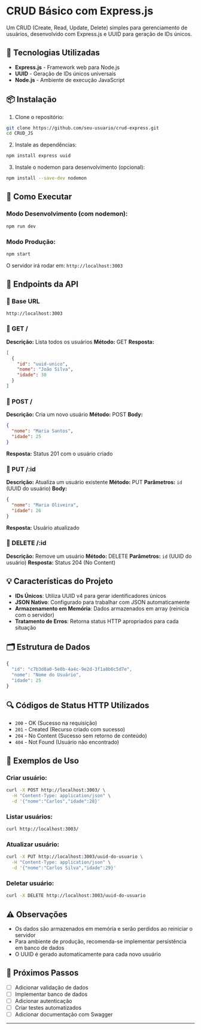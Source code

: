 # CRUD Básico com Express.js

Um CRUD (Create, Read, Update, Delete) simples para gerenciamento de usuários, desenvolvido com Express.js e UUID para geração de IDs únicos.

## 🚀 Tecnologias Utilizadas

- **Express.js** - Framework web para Node.js
- **UUID** - Geração de IDs únicos universais
- **Node.js** - Ambiente de execução JavaScript

## 📦 Instalação

1. Clone o repositório:
```bash
git clone https://github.com/seu-usuario/crud-express.git
cd CRUD_JS
```

2. Instale as dependências:
```bash
npm install express uuid
```

3. Instale o nodemon para desenvolvimento (opcional):
```bash
npm install --save-dev nodemon
```

## 🎯 Como Executar

### Modo Desenvolvimento (com nodemon):
```bash
npm run dev
```

### Modo Produção:
```bash
npm start
```

O servidor irá rodar em: `http://localhost:3003`

## 📡 Endpoints da API

### 📍 Base URL
```
http://localhost:3003
```

### 🔹 GET /
**Descrição:** Lista todos os usuários
**Método:** GET
**Resposta:**
```json
[
  {
    "id": "uuid-unico",
    "nome": "João Silva",
    "idade": 30
  }
]
```

### 🔹 POST /
**Descrição:** Cria um novo usuário
**Método:** POST
**Body:**
```json
{
  "nome": "Maria Santos",
  "idade": 25
}
```
**Resposta:** Status 201 com o usuário criado

### 🔹 PUT /:id
**Descrição:** Atualiza um usuário existente
**Método:** PUT
**Parâmetros:** `id` (UUID do usuário)
**Body:**
```json
{
  "nome": "Maria Oliveira",
  "idade": 26
}
```
**Resposta:** Usuário atualizado

### 🔹 DELETE /:id
**Descrição:** Remove um usuário
**Método:** DELETE
**Parâmetros:** `id` (UUID do usuário)
**Resposta:** Status 204 (No Content)

## 💡 Características do Projeto

- **IDs Únicos**: Utiliza UUID v4 para gerar identificadores únicos
- **JSON Nativo**: Configurado para trabalhar com JSON automaticamente
- **Armazenamento em Memória**: Dados armazenados em array (reinicia com o servidor)
- **Tratamento de Erros**: Retorna status HTTP apropriados para cada situação

## 🗂️ Estrutura de Dados

```javascript
{
  "id": "c7b3d8a0-5e0b-4a4c-9e2d-3f1a8b6c5d7e",
  "nome": "Nome do Usuário",
  "idade": 25
}
```

## 🔍 Códigos de Status HTTP Utilizados

- `200` - OK (Sucesso na requisição)
- `201` - Created (Recurso criado com sucesso)
- `204` - No Content (Sucesso sem retorno de conteúdo)
- `404` - Not Found (Usuário não encontrado)

## 📝 Exemplos de Uso

### Criar usuário:
```bash
curl -X POST http://localhost:3003/ \
  -H "Content-Type: application/json" \
  -d '{"nome":"Carlos","idade":28}'
```

### Listar usuários:
```bash
curl http://localhost:3003/
```

### Atualizar usuário:
```bash
curl -X PUT http://localhost:3003/uuid-do-usuario \
  -H "Content-Type: application/json" \
  -d '{"nome":"Carlos Silva","idade":29}'
```

### Deletar usuário:
```bash
curl -X DELETE http://localhost:3003/uuid-do-usuario
```

## ⚠️ Observações

- Os dados são armazenados em memória e serão perdidos ao reiniciar o servidor
- Para ambiente de produção, recomenda-se implementar persistência em banco de dados
- O UUID é gerado automaticamente para cada novo usuário

## 🚧 Próximos Passos

- [ ] Adicionar validação de dados
- [ ] Implementar banco de dados
- [ ] Adicionar autenticação
- [ ] Criar testes automatizados
- [ ] Adicionar documentação com Swagger

---
